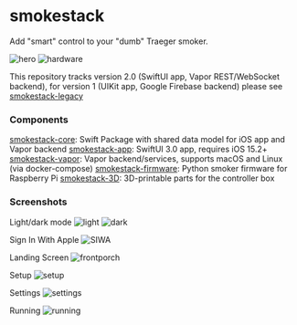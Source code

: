 # smokestack

Add "smart" control to your "dumb" Traeger smoker.

![hero](https://smokestack.magnolialogic.net/img/smoker.png)
![hardware](https://smokestack.magnolialogic.net/img/3D.png)

This repository tracks version 2.0 (SwiftUI app, Vapor REST/WebSocket backend), for version 1 (UIKit app, Google Firebase backend) please see [smokestack-legacy](https://www.github.com/magnolialogic/smokestack-legacy)

### Components
[smokestack-core](https://github.com/magnolialogic/smokestack-core): Swift Package with shared data model for iOS app and Vapor backend
[smokestack-app](https://github.com/magnolialogic/smokestack-app): SwiftUI 3.0 app, requires iOS 15.2+
[smokestack-vapor](https://github.com/magnolialogic/smokestack-vapor): Vapor backend/services, supports macOS and Linux (via docker-compose)
[smokestack-firmware](https://github.com/magnolialogic/smokestack-firmware): Python smoker firmware for Raspberry Pi
[smokestack-3D](https://github.com/magnolialogic/smokestack-3D): 3D-printable parts for the controller box

### Screenshots

Light/dark mode
![light](https://smokestack.magnolialogic.net/img/hero_light.png) ![dark](https://smokestack.magnolialogic.net/img/hero_dark.png)

Sign In With Apple
![SIWA](https://smokestack.magnolialogic.net/img/SIWA.png)

Landing Screen
![frontporch](https://smokestack.magnolialogic.net/img/landing_page.png)

Setup
![setup](https://smokestack.magnolialogic.net/img/setup.png)

Settings
![settings](https://smokestack.magnolialogic.net/img/settings.png)

Running
![running](https://smokestack.magnolialogic.net/img/running.png)
